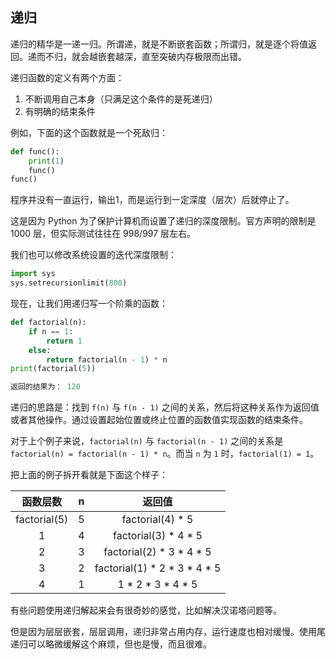 ## 递归

递归的精华是一递一归。所谓递，就是不断嵌套函数；所谓归，就是逐个将值返回。递而不归，就会越嵌套越深，直至突破内存极限而出错。

递归函数的定义有两个方面：

1. 不断调用自己本身（只满足这个条件的是死递归）
2. 有明确的结束条件

例如，下面的这个函数就是一个死敌归：

```python
def func():
    print(1)
    func()
func()
```

程序并没有一直运行，输出1，而是运行到一定深度（层次）后就停止了。

这是因为 Python 为了保护计算机而设置了递归的深度限制。官方声明的限制是 1000 层，但实际测试往往在 998/997 层左右。

我们也可以修改系统设置的迭代深度限制：

```python
import sys
sys.setrecursionlimit(800)
```

现在，让我们用递归写一个阶乘的函数：

```python
def factorial(n):
    if n == 1:
        return 1
    else:
        return factorial(n - 1) * n
print(factorial(5))

返回的结果为： 120
```

递归的思路是：找到 `f(n)` 与 `f(n - 1)` 之间的关系，然后将这种关系作为返回值或者其他操作。通过设置起始位置或终止位置的函数值实现函数的结束条件。

对于上个例子来说，`factorial(n)` 与 `factorial(n - 1)` 之间的关系是 `factorial(n) = factorial(n - 1) * n`。而当 `n` 为 `1` 时，`factorial(1) = 1`。

把上面的例子拆开看就是下面这个样子：

|   函数层数   |  n   |            返回值            |
| :----------: | :--: | :--------------------------: |
| factorial(5) |  5   |       factorial(4) * 5       |
|      1       |  4   |     factorial(3) * 4 * 5     |
|      2       |  3   |   factorial(2) * 3 * 4 * 5   |
|      3       |  2   | factorial(1) * 2 * 3 * 4 * 5 |
|      4       |  1   |      1 * 2 * 3 * 4 * 5       |

有些问题使用递归解起来会有很奇妙的感觉，比如解决汉诺塔问题等。

但是因为层层嵌套，层层调用，递归非常占用内存，运行速度也相对缓慢。使用尾递归可以略微缓解这个麻烦，但也是慢，而且很难。